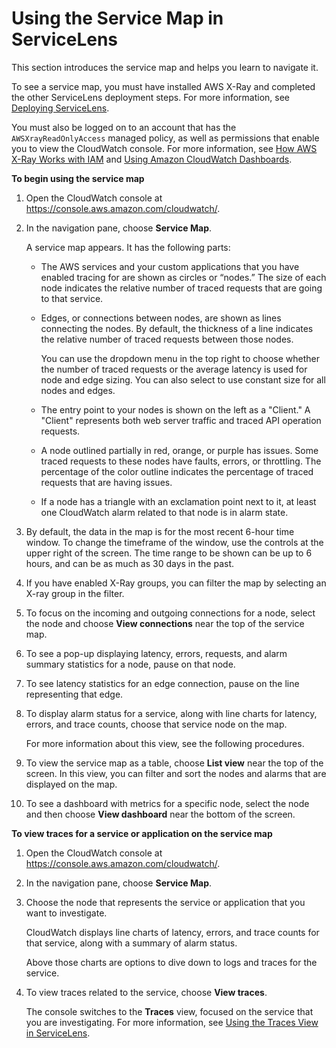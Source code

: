 # Using the Service Map in ServiceLens<a name="servicelens_service_map"></a>

This section introduces the service map and helps you learn to navigate it\.

To see a service map, you must have installed AWS X\-Ray and completed the other ServiceLens deployment steps\. For more information, see [Deploying ServiceLens](deploy_servicelens.md)\.

You must also be logged on to an account that has the `AWSXrayReadOnlyAccess` managed policy, as well as permissions that enable you to view the CloudWatch console\. For more information, see [How AWS X\-Ray Works with IAM](https://docs.aws.amazon.com/xray/latest/devguide/security_iam_service-with-iam.html) and [Using Amazon CloudWatch Dashboards](CloudWatch_Dashboards.md)\.

**To begin using the service map**

1. Open the CloudWatch console at [https://console\.aws\.amazon\.com/cloudwatch/](https://console.aws.amazon.com/cloudwatch/)\.

1. In the navigation pane, choose **Service Map**\.

   A service map appears\. It has the following parts:
   + The AWS services and your custom applications that you have enabled tracing for are shown as circles or “nodes\.” The size of each node indicates the relative number of traced requests that are going to that service\.
   + Edges, or connections between nodes, are shown as lines connecting the nodes\. By default, the thickness of a line indicates the relative number of traced requests between those nodes\.

     You can use the dropdown menu in the top right to choose whether the number of traced requests or the average latency is used for node and edge sizing\. You can also select to use constant size for all nodes and edges\.
   + The entry point to your nodes is shown on the left as a "Client\." A "Client" represents both web server traffic and traced API operation requests\.
   + A node outlined partially in red, orange, or purple has issues\. Some traced requests to these nodes have faults, errors, or throttling\. The percentage of the color outline indicates the percentage of traced requests that are having issues\.
   + If a node has a triangle with an exclamation point next to it, at least one CloudWatch alarm related to that node is in alarm state\.

1. By default, the data in the map is for the most recent 6\-hour time window\. To change the timeframe of the window, use the controls at the upper right of the screen\. The time range to be shown can be up to 6 hours, and can be as much as 30 days in the past\.

1. If you have enabled X\-Ray groups, you can filter the map by selecting an X\-ray group in the filter\.

1. To focus on the incoming and outgoing connections for a node, select the node and choose **View connections** near the top of the service map\.

1. To see a pop\-up displaying latency, errors, requests, and alarm summary statistics for a node, pause on that node\.

1. To see latency statistics for an edge connection, pause on the line representing that edge\.

1. To display alarm status for a service, along with line charts for latency, errors, and trace counts, choose that service node on the map\.

   For more information about this view, see the following procedures\. 

1. To view the service map as a table, choose **List view** near the top of the screen\. In this view, you can filter and sort the nodes and alarms that are displayed on the map\.

1. To see a dashboard with metrics for a specific node, select the node and then choose **View dashboard** near the bottom of the screen\.

**To view traces for a service or application on the service map**

1. Open the CloudWatch console at [https://console\.aws\.amazon\.com/cloudwatch/](https://console.aws.amazon.com/cloudwatch/)\.

1. In the navigation pane, choose **Service Map**\.

1. Choose the node that represents the service or application that you want to investigate\.

   CloudWatch displays line charts of latency, errors, and trace counts for that service, along with a summary of alarm status\.

   Above those charts are options to dive down to logs and traces for the service\.

1. To view traces related to the service, choose **View traces**\.

   The console switches to the **Traces** view, focused on the service that you are investigating\. For more information, see [Using the Traces View in ServiceLens](servicelens_service_map_traces.md)\.